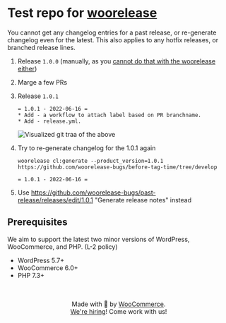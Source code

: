 # Test repo for [woorelease](https://github.com/woocommerce/woorelease)
You cannot get any changelog entries for a past release, or re-generate changelog even for the latest. This also applies to any hotfix releases, or branched release lines.

1. Release `1.0.0` (manually, as you [cannot do that with the woorelease either](https://github.com/woorelease-bugs/initial-release))
2. Marge a few PRs
3. Release `1.0.1`
	```
	= 1.0.1 - 2022-06-16 =
	* Add - a workflow to attach label based on PR branchname.
	* Add - release.yml.
	```
	![Visualized git traa of the above](https://user-images.githubusercontent.com/17435/174170468-a974c61a-545f-4531-853f-efd6705d6208.png)

5. Try to re-generate changelog for the 1.0.1 again
	```
	woorelease cl:generate --product_version=1.0.1 https://github.com/woorelease-bugs/before-tag-time/tree/develop
	```	
	```
	= 1.0.1 - 2022-06-16 =
	```
	
6. Use https://github.com/woorelease-bugs/past-release/releases/edit/1.0.1 "Generate release notes" instead 

## Prerequisites

We aim to support the latest two minor versions of WordPress, WooCommerce, and PHP. (L-2 policy)

-   WordPress 5.7+
-   WooCommerce 6.0+
-   PHP 7.3+

<p align="center">
	<br/><br/>
	Made with 💜 by <a href="https://woocommerce.com/">WooCommerce</a>.<br/>
	<a href="https://woocommerce.com/careers/">We're hiring</a>! Come work with us!
</p>
